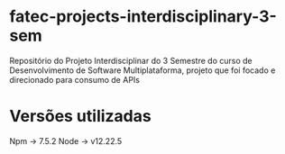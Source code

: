 # fatec-projects-interdisciplinary-3-sem
Repositório do Projeto Interdisciplinar do 3 Semestre do curso de Desenvolvimento de Software Multiplataforma, projeto que foi focado e direcionado para consumo de APIs

# Versões utilizadas
Npm -> 7.5.2
Node -> v12.22.5
